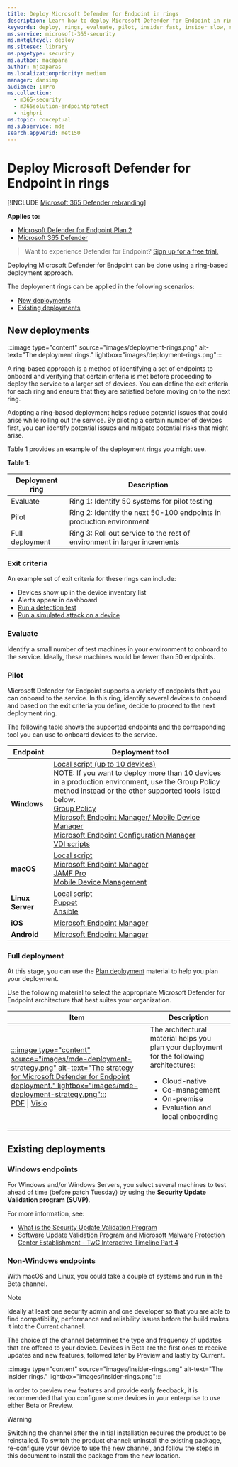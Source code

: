 ```yaml
---
title: Deploy Microsoft Defender for Endpoint in rings
description: Learn how to deploy Microsoft Defender for Endpoint in rings
keywords: deploy, rings, evaluate, pilot, insider fast, insider slow, setup, onboard, phase, deployment, deploying, adoption, configuring
ms.service: microsoft-365-security
ms.mktglfcycl: deploy
ms.sitesec: library
ms.pagetype: security
ms.author: macapara
author: mjcaparas
ms.localizationpriority: medium
manager: dansimp
audience: ITPro
ms.collection:
  - m365-security
  - m365solution-endpointprotect
  - highpri
ms.topic: conceptual
ms.subservice: mde
search.appverid: met150
---
```


# Deploy Microsoft Defender for Endpoint in rings

[!INCLUDE [Microsoft 365 Defender rebranding](../../includes/microsoft-defender.md)]

**Applies to:**
- [Microsoft Defender for Endpoint Plan 2](https://go.microsoft.com/fwlink/p/?linkid=2154037)
- [Microsoft 365 Defender](https://go.microsoft.com/fwlink/?linkid=2118804)

> Want to experience Defender for Endpoint? [Sign up for a free trial.](https://signup.microsoft.com/create-account/signup?products=7f379fee-c4f9-4278-b0a1-e4c8c2fcdf7e&ru=https://aka.ms/MDEp2OpenTrial?ocid=docs-wdatp-assignaccess-abovefoldlink)

Deploying Microsoft Defender for Endpoint can be done using a ring-based deployment approach.

The deployment rings can be applied in the following scenarios:

- [New deployments](#new-deployments)
- [Existing deployments](#existing-deployments)

## New deployments

:::image type="content" source="images/deployment-rings.png" alt-text="The deployment rings." lightbox="images/deployment-rings.png":::

A ring-based approach is a method of identifying a set of endpoints to onboard and verifying that certain criteria is met before proceeding to deploy the service to a larger set of devices. You can define the exit criteria for each ring and ensure that they are satisfied before moving on to the next ring.

Adopting a ring-based deployment helps reduce potential issues that could arise while rolling out the service. By piloting a certain number of devices first, you can identify potential issues and mitigate potential risks that might arise.

Table 1 provides an example of the deployment rings you might use.

**Table 1**:

|Deployment ring|Description|
|---|---|
|Evaluate|Ring 1: Identify 50 systems for pilot testing|
|Pilot|Ring 2: Identify the next 50-100  endpoints in production environment|
|Full deployment|Ring 3: Roll out service to the rest of environment in larger increments|

### Exit criteria

An example set of exit criteria for these rings can include:

- Devices show up in the device inventory list
- Alerts appear in dashboard
- [Run a detection test](run-detection-test.md)
- [Run a simulated attack on a device](attack-simulations.md)

### Evaluate

Identify a small number of test machines in your environment to onboard to the service. Ideally, these machines would be fewer than 50 endpoints.

### Pilot

Microsoft Defender for Endpoint supports a variety of endpoints that you can onboard to the service. In this ring, identify several devices to onboard and based on the exit criteria you define, decide to proceed to the next deployment ring.

The following table shows the supported endpoints and the corresponding tool you can use to onboard devices to the service.

|Endpoint|Deployment tool|
|---|---|
|**Windows**|[Local script (up to 10 devices)](configure-endpoints-script.md) <br> NOTE: If you want to deploy more than 10 devices in a production environment, use the Group Policy method instead or the other supported tools listed below.<br>  [Group Policy](configure-endpoints-gp.md) <br>  [Microsoft Endpoint Manager/ Mobile Device Manager](configure-endpoints-mdm.md) <br>   [Microsoft Endpoint Configuration Manager](configure-endpoints-sccm.md) <br> [VDI scripts](configure-endpoints-vdi.md) |
|**macOS**|[Local script](mac-install-manually.md) <br> [Microsoft Endpoint Manager](mac-install-with-intune.md) <br> [JAMF Pro](mac-install-with-jamf.md) <br> [Mobile Device Management](mac-install-with-other-mdm.md)|
|**Linux Server**|[Local script](linux-install-manually.md) <br> [Puppet](linux-install-with-puppet.md) <br> [Ansible](linux-install-with-ansible.md)|
|**iOS**|[Microsoft Endpoint Manager](ios-install.md)|
|**Android**|[Microsoft Endpoint Manager](android-intune.md)|

### Full deployment

At this stage, you can use the [Plan deployment](deployment-strategy.md) material to help you plan your deployment.

Use the following material to select the appropriate Microsoft Defender for Endpoint architecture that best suites your organization.

|Item|Description|
|---|---|
|[:::image type="content" source="images/mde-deployment-strategy.png" alt-text="The strategy for Microsoft Defender for Endpoint deployment." lightbox="images/mde-deployment-strategy.png":::](https://github.com/MicrosoftDocs/microsoft-365-docs/raw/public/microsoft-365/security/defender-endpoint/downloads/mdatp-deployment-strategy.pdf)<br/> [PDF](https://download.microsoft.com/download/5/6/0/5609001f-b8ae-412f-89eb-643976f6b79c/mde-deployment-strategy.pdf) \| [Visio](https://download.microsoft.com/download/5/6/0/5609001f-b8ae-412f-89eb-643976f6b79c/mde-deployment-strategy.vsdx)|The architectural material helps you plan your deployment for the following architectures: <ul><li> Cloud-native </li><li> Co-management </li><li> On-premise</li><li>Evaluation and local onboarding</li></ul>|

## Existing deployments

### Windows endpoints

For Windows and/or Windows Servers, you select several machines to test ahead of time (before patch Tuesday) by using the **Security Update Validation program (SUVP)**.

For more information, see:

- [What is the Security Update Validation Program](https://techcommunity.microsoft.com/t5/windows-it-pro-blog/what-is-the-security-update-validation-program/ba-p/275767)
- [Software Update Validation Program and Microsoft Malware Protection Center Establishment - TwC Interactive Timeline Part 4](https://www.microsoft.com/security/blog/2012/03/28/software-update-validation-program-and-microsoft-malware-protection-center-establishment-twc-interactive-timeline-part-4/)

### Non-Windows endpoints

With macOS and Linux, you could take a couple of systems and run in the Beta channel.

> [!NOTE]
> Ideally at least one security admin and one developer so that you are able to find compatibility, performance and reliability issues before the build makes it into the Current channel.

The choice of the channel determines the type and frequency of updates that are offered to your device. Devices in Beta are the first ones to receive updates and new features, followed later by Preview and lastly by Current.

:::image type="content" source="images/insider-rings.png" alt-text="The insider rings." lightbox="images/insider-rings.png":::

In order to preview new features and provide early feedback, it is recommended that you configure some devices in your enterprise to use either Beta or Preview.

> [!WARNING]
> Switching the channel after the initial installation requires the product to be reinstalled. To switch the product channel: uninstall the existing package, re-configure your device to use the new channel, and follow the steps in this document to install the package from the new location.

